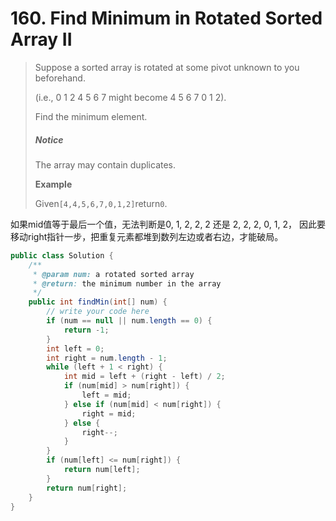 # 160. Find Minimum in Rotated Sorted Array II

> Suppose a sorted array is rotated at some pivot unknown to you beforehand.
>
> \(i.e., 0 1 2 4 5 6 7 might become 4 5 6 7 0 1 2\).
>
> Find the minimum element.
>
> ##### Notice
>
> The array may contain duplicates.
>
> **Example**
>
> Given`[4,4,5,6,7,0,1,2]`return`0`.

如果mid值等于最后一个值，无法判断是0, 1, 2, 2, 2 还是 2, 2, 2, 0, 1, 2， 因此要移动right指针一步，把重复元素都堆到数列左边或者右边，才能破局。

```java
public class Solution {
    /**
     * @param num: a rotated sorted array
     * @return: the minimum number in the array
     */
    public int findMin(int[] num) {
        // write your code here
        if (num == null || num.length == 0) {
            return -1;
        }
        int left = 0;
        int right = num.length - 1;
        while (left + 1 < right) {
            int mid = left + (right - left) / 2;
            if (num[mid] > num[right]) {
                left = mid;
            } else if (num[mid] < num[right]) {
                right = mid;
            } else {
                right--;
            }
        }
        if (num[left] <= num[right]) {
            return num[left];
        }
        return num[right];
    }
}
```




